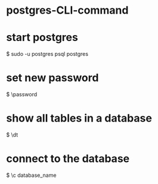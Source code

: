 # postgres-CLI-command

<h1> start postgres</h1>
$ sudo -u postgres psql postgres </br>

<h1>  set new password</h1>
$ \password

<h1> show all tables in a database</h1>
 $ \dt

<h1> connect to the database</h1>
 $ \c database_name
